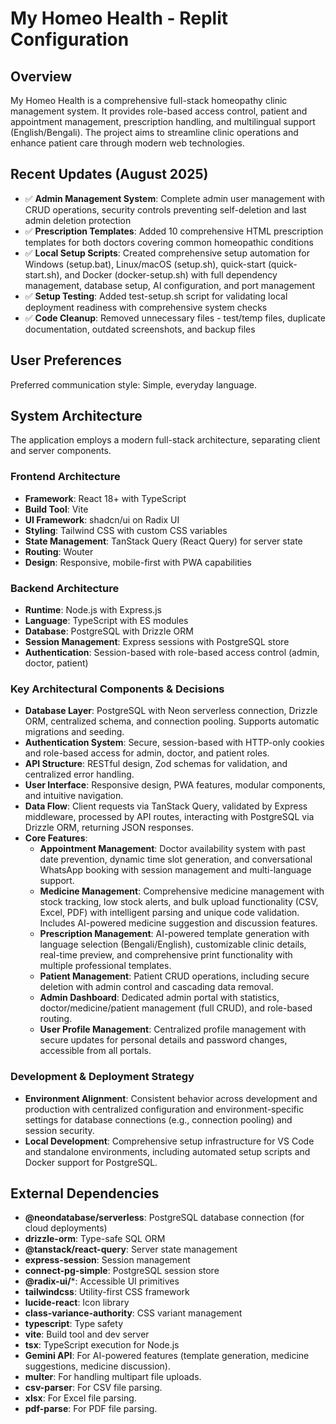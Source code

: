 # My Homeo Health - Replit Configuration

## Overview

My Homeo Health is a comprehensive full-stack homeopathy clinic management system. It provides role-based access control, patient and appointment management, prescription handling, and multilingual support (English/Bengali). The project aims to streamline clinic operations and enhance patient care through modern web technologies.

## Recent Updates (August 2025)

- ✅ **Admin Management System**: Complete admin user management with CRUD operations, security controls preventing self-deletion and last admin deletion protection  
- ✅ **Prescription Templates**: Added 10 comprehensive HTML prescription templates for both doctors covering common homeopathic conditions
- ✅ **Local Setup Scripts**: Created comprehensive setup automation for Windows (setup.bat), Linux/macOS (setup.sh), quick-start (quick-start.sh), and Docker (docker-setup.sh) with full dependency management, database setup, AI configuration, and port management
- ✅ **Setup Testing**: Added test-setup.sh script for validating local deployment readiness with comprehensive system checks
- ✅ **Code Cleanup**: Removed unnecessary files - test/temp files, duplicate documentation, outdated screenshots, and backup files

## User Preferences

Preferred communication style: Simple, everyday language.

## System Architecture

The application employs a modern full-stack architecture, separating client and server components.

### Frontend Architecture
- **Framework**: React 18+ with TypeScript
- **Build Tool**: Vite
- **UI Framework**: shadcn/ui on Radix UI
- **Styling**: Tailwind CSS with custom CSS variables
- **State Management**: TanStack Query (React Query) for server state
- **Routing**: Wouter
- **Design**: Responsive, mobile-first with PWA capabilities

### Backend Architecture
- **Runtime**: Node.js with Express.js
- **Language**: TypeScript with ES modules
- **Database**: PostgreSQL with Drizzle ORM
- **Session Management**: Express sessions with PostgreSQL store
- **Authentication**: Session-based with role-based access control (admin, doctor, patient)

### Key Architectural Components & Decisions
- **Database Layer**: PostgreSQL with Neon serverless connection, Drizzle ORM, centralized schema, and connection pooling. Supports automatic migrations and seeding.
- **Authentication System**: Secure, session-based with HTTP-only cookies and role-based access for admin, doctor, and patient roles.
- **API Structure**: RESTful design, Zod schemas for validation, and centralized error handling.
- **User Interface**: Responsive design, PWA features, modular components, and intuitive navigation.
- **Data Flow**: Client requests via TanStack Query, validated by Express middleware, processed by API routes, interacting with PostgreSQL via Drizzle ORM, returning JSON responses.
- **Core Features**:
    - **Appointment Management**: Doctor availability system with past date prevention, dynamic time slot generation, and conversational WhatsApp booking with session management and multi-language support.
    - **Medicine Management**: Comprehensive medicine management with stock tracking, low stock alerts, and bulk upload functionality (CSV, Excel, PDF) with intelligent parsing and unique code validation. Includes AI-powered medicine suggestion and discussion features.
    - **Prescription Management**: AI-powered template generation with language selection (Bengali/English), customizable clinic details, real-time preview, and comprehensive print functionality with multiple professional templates.
    - **Patient Management**: Patient CRUD operations, including secure deletion with admin control and cascading data removal.
    - **Admin Dashboard**: Dedicated admin portal with statistics, doctor/medicine/patient management (full CRUD), and role-based routing.
    - **User Profile Management**: Centralized profile management with secure updates for personal details and password changes, accessible from all portals.

### Development & Deployment Strategy
- **Environment Alignment**: Consistent behavior across development and production with centralized configuration and environment-specific settings for database connections (e.g., connection pooling) and session security.
- **Local Development**: Comprehensive setup infrastructure for VS Code and standalone environments, including automated setup scripts and Docker support for PostgreSQL.

## External Dependencies

- **@neondatabase/serverless**: PostgreSQL database connection (for cloud deployments)
- **drizzle-orm**: Type-safe SQL ORM
- **@tanstack/react-query**: Server state management
- **express-session**: Session management
- **connect-pg-simple**: PostgreSQL session store
- **@radix-ui/***: Accessible UI primitives
- **tailwindcss**: Utility-first CSS framework
- **lucide-react**: Icon library
- **class-variance-authority**: CSS variant management
- **typescript**: Type safety
- **vite**: Build tool and dev server
- **tsx**: TypeScript execution for Node.js
- **Gemini API**: For AI-powered features (template generation, medicine suggestions, medicine discussion).
- **multer**: For handling multipart file uploads.
- **csv-parser**: For CSV file parsing.
- **xlsx**: For Excel file parsing.
- **pdf-parse**: For PDF file parsing.
```